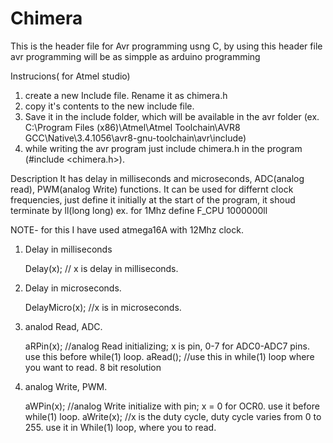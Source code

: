 # Chimera
This is the header file for Avr programming usng C, by using this header file avr programming will be as simpple as arduino programming

 Instrucions( for Atmel studio)
1. create a new Include file. Rename it as chimera.h
2. copy it's contents to the new include file.
3. Save  it in the include folder, which will be available in the avr folder
  (ex. C:\Program Files (x86)\Atmel\Atmel Toolchain\AVR8 GCC\Native\3.4.1056\avr8-gnu-toolchain\avr\include)
4. while writing the avr program just include chimera.h in the program (#include <chimera.h>). 

  Description
It has delay in milliseconds and microseconds, ADC(analog read), PWM(analog Write) functions.
It can be used for differnt clock frequencies, just define it initially at the start of the program, it shoud terminate by ll(long long)
 ex. for 1Mhz define F_CPU 1000000ll 

NOTE- for this I have used atmega16A with 12Mhz clock.

1. Delay in milliseconds

   Delay(x);  // x is delay in milliseconds.
  
2. Delay in microseconds.

   DelayMicro(x);   //x is in microseconds.
   
3. analod Read, ADC.

   aRPin(x);  //analog Read initializing; x is pin, 0-7 for  ADC0-ADC7 pins. use this before while(1) loop.
   aRead();   //use this in while(1) loop where you want to read. 8 bit resolution
   
4. analog Write, PWM.

   aWPin(x);  //analog Write initialize with pin; x = 0 for OCR0. use it before while(1) loop.
   aWrite(x);  //x is the duty cycle, duty cycle varies from 0 to 255. use it in While(1) loop, where you to read.
   
 
